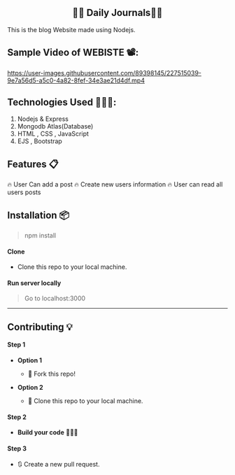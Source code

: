 <h2 align="center">✍🏽 Daily Journals👨‍💻</h2>

<p>This is the blog Website made using Nodejs.</p>

## Sample Video of WEBISTE  📽️:




https://user-images.githubusercontent.com/89398145/227515039-9e7a56d5-a5c0-4a82-8fef-34e3ae21d4df.mp4




## Technologies Used 👨🏽‍💻:
1. Nodejs & Express
2. Mongodb Atlas(Database)
3. HTML , CSS , JavaScript
4. EJS , Bootstrap


## Features 📋
🔥 User Can add  a post
🔥 Create new users information
🔥 User can read all users posts



## Installation 📦

>npm install 

#### Clone

- Clone this repo to your local machine.

#### Run server locally

> Go to localhost:3000





----

## Contributing 💡


#### Step 1

- **Option 1**
    - 🍴 Fork this repo!

- **Option 2**
    - 👯 Clone this repo to your local machine.


#### Step 2

- **Build your code** 🔨🔨🔨

#### Step 3

- 🔃 Create a new pull request.
